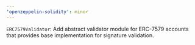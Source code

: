 ```yaml
---
'openzeppelin-solidity': minor
---
```


`ERC7579Validator`: Add abstract validator module for ERC-7579 accounts that provides base implementation for signature validation.
